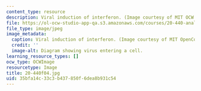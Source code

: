 ```yaml
---
content_type: resource
description: Viral induction of interferon. (Image courtesy of MIT OCW.)
file: https://ol-ocw-studio-app-qa.s3.amazonaws.com/courses/20-440-analysis-of-biological-networks-be-440-fall-2004/35bfa14c33c3b437850f6dea8b931c54_20-440f04.jpg
file_type: image/jpeg
image_metadata:
  caption: Viral induction of interferon. (Image courtesy of MIT OpenCourseWare.)
  credit: ''
  image-alt: Diagram showing virus entering a cell.
learning_resource_types: []
ocw_type: OCWImage
resourcetype: Image
title: 20-440f04.jpg
uid: 35bfa14c-33c3-b437-850f-6dea8b931c54
---
```

